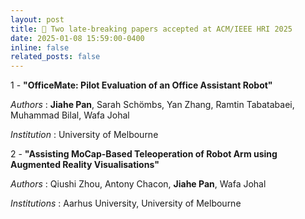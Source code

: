 ```yaml
---
layout: post
title: 🎉 Two late-breaking papers accepted at ACM/IEEE HRI 2025
date: 2025-01-08 15:59:00-0400
inline: false
related_posts: false
---
```


1 - **"OfficeMate: Pilot Evaluation of an Office Assistant Robot"**

*Authors* : **Jiahe Pan**, Sarah Schömbs, Yan Zhang, Ramtin Tabatabaei, Muhammad Bilal, Wafa Johal

*Institution* : University of Melbourne


2 - **"Assisting MoCap-Based Teleoperation of Robot Arm using Augmented Reality Visualisations"**

*Authors* : Qiushi Zhou, Antony Chacon, **Jiahe Pan**, Wafa Johal

*Institutions* : Aarhus University, University of Melbourne